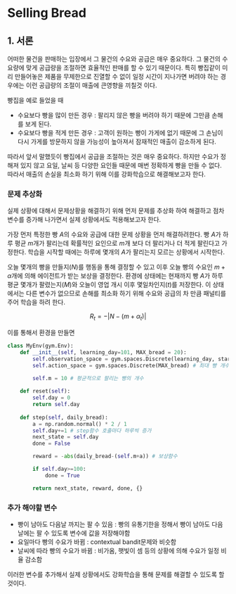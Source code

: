 # Selling Bread

## 1. 서론

어떠한 물건을 판매하는 입장에서 그 물건의 수요와 공급은 매우 중요하다. 그 물건의 수요량에 맞게 공급량을 조절하면 효율적인 판매를 할 수 있기 때문이다. 특히 빵집같이 미리 만들어놓은 제품을 무제한으로 진열할 수 없이 일정 시간이 지나가면 버려야 하는 경우에는 이런 공급량의 조절이 매출에 큰영향을 끼칠것 이다.

빵집을 예로 들었을 때

- 수요보다 빵을 많이 만든 경우 : 팔리지 않은 빵을 버려야 하기 때문에 그만큼 손해를 보게 된다.
- 수요보다 빵을 적게 만든 경우 : 고객이 원하는 빵이 가게에 없기 때문에 그 손님이 다시 가게를 방문하지 않을 가능성이 높아져서 잠재적인 매출이 감소하게 된다.

따라서 앞서 말했듯이 빵집에서 공급을 조절하는 것은 매우 중요하다. 하지만 수요가 정해져 있지 않고 요일, 날씨 등 다양한 요인들 때문에 매번 정확하게 빵을 만들 수 없다. 따라서 매출의 손실을 최소화 하기 위해 이를 강화학습으로 해결해보고자 한다.

<!--
## 이론적 배경

## 선행연구 

## 연구방법 및 절차
-->

### 문제 추상화

실제 상황에 대해서 문제상황을 해결하기 위해 먼저 문제를 추상화 하여 해결하고 점차 변수를 증가해 나가면서 실제 상황에서도 적용해보고자 한다.

가장 먼저 특정한 빵 $A$의 수요와 공급에 대한 문제 상황을 먼저 해결하려한다. 
빵 $A$가 하루 평균 $m$개가 팔리는데 확률적인 요인으로 $m$개 보다 더 팔리거나 더 적게 팔린다고 가정한다. 학습을 시작할 때에는 하루에 몇개의 $A$가 팔리는지 모르는 상황에서 시작한다. 

오늘 몇개의 빵을 만들지($N$)를 행동을 통해 결정할 수 있고 이후 오늘 빵의 수요인 $m + \alpha$개에 의해 에이전트가 받는 보상을 결정한다. 환경에 상태에는 현재까지 빵 $A$가 하루 평균 몇개가 팔렸는지($M$)와 오늘이 영업 개시 이후 몇일차인지($t$)를 저장한다. 이 상태에서는 다른 변수가 없으므로 손해를 최소화 하기 위해 수요와 공급의 차 만큼 패널티를 주어 학습을 하려 한다. 

$$ R_{t} = -| N - (m + \alpha_{t}) | $$

이를 통해서 환경을 만들면

```python
class MyEnv(gym.Env):
    def __init__(self, learning_day=101, MAX_bread = 20):
        self.observation_space = gym.spaces.Discrete(learning_day, start=0) # 학습 날짜
        self.action_space = gym.spaces.Discrete(MAX_bread) # 최대 빵 개수

        self.m = 10 # 평균적으로 팔리는 빵의 개수
    
    def reset(self):
        self.day = 0
        return self.day
      
    def step(self, daily_bread):
        a = np.random.normal() * 2 / 1
        self.day+=1 # step함수 호출마다 하루씩 증가
        next_state = self.day
        done = False

        reward = -abs(daily_bread-(self.m+a)) # 보상함수 

        if self.day>=100:
            done = True

        return next_state, reward, done, {}
```

### 추가 해야할 변수

- 빵이 남아도 다음날 까지는 팔 수 있음 : 빵의 유통기한을 정해서 빵이 남아도 다음날에는 팔 수 있도록 변수에 값을 저장해야함
- 요일마다 빵의 수요가 바뀜 : contextual bandit문제와 비슷함
- 날씨에 따라 빵의 수요가 바뀜 : 비가옴, 햇빛이 셈 등의 상황에 의해 수요가 일정 비율 감소함

이러한 변수를 추가해서 실제 상황에서도 강화학습을 통해 문제를 해결할 수 있도록 할 것이다.

<!--
## 연구 결과

## 기대 성과
-->
